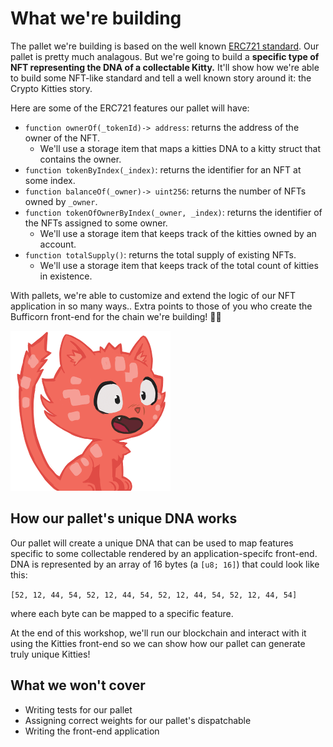 # What we're building

The pallet we're building is based on the well known [ERC721 standard](https://eips.ethereum.org/EIPS/eip-721).
Our pallet is pretty much analagous.
But we're going to build a **specific type of NFT representing the DNA of a collectable Kitty.**
It'll show how we're able to build some NFT-like standard and tell a well known story around it: the Crypto Kitties story.

Here are some of the ERC721 features our pallet will have:

* `function ownerOf(_tokenId)-> address`: returns the address of the owner of the NFT.
    * We'll use a storage item that maps a kitties DNA to a kitty struct that contains the owner.
* `function tokenByIndex(_index)`: returns the identifier for an NFT at some index.
* `function balanceOf(_owner)-> uint256`: returns the number of NFTs owned by `_owner`.
* `function tokenOfOwnerByIndex(_owner, _index)`: returns the identifier of the NFTs assigned to some owner.
    * We'll use a storage item that keeps track of the kitties owned by an account.
* `function totalSupply()`: returns the total supply of existing NFTs.
    * We'll use a storage item that keeps track of the total count of kitties in existence.

With pallets,  we're able to customize and extend the logic of our NFT application in so many ways..
Extra points to those of you who create the Bufficorn front-end for the chain we're building! 🦬🦄

<!-- slide:break-40 -->

![avatar](../assets/cat-avatar.png)

## How our pallet's unique DNA works

Our pallet will create a unique DNA that can be used to map features specific to some collectable rendered by an application-specifc front-end.
DNA is represented by an array of 16 bytes (a `[u8; 16]`) that could look like this:

`[52, 12, 44, 54, 52, 12, 44, 54, 52, 12, 44, 54, 52, 12, 44, 54]`

where each byte can be mapped to a specific feature.

At the end of this workshop, we'll run our blockchain and interact with it using the Kitties front-end so we can show how our pallet can generate truly unique Kitties!
## What we won't cover

* Writing tests for our pallet
* Assigning correct weights for our pallet's dispatchable
* Writing the front-end application
